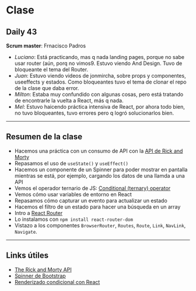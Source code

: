 # Clase 

## Daily 43

**Scrum master**: Frnacisco Padros

- *Luciano*: Está practicando, mas q nada landing pages, porque no sabe usar router (aún, porq no vimos9. Estuvo viendo And Design. Tuvo de bloqueante el tema del Router.
- *Juan*: Estuvo viendo videos de jonmircha, sobre props y componentes, useeffects y estados. Como bloqueantes tuvo el tema de clonar el repo de la clase que daba error.
- *Milton*: Estaba muy confundido con algunas cosas, pero está tratando de encontrarle la vuelta a React, más q nada.
- *Mel*: Estuvo haicendo práctica intensiva de React, por ahora todo bien, no tuvo bloqueantes, tuvo errores pero q logró solucionarlos bien.

------

## Resumen de la clase

- Hacemos una práctica con un consumo de API con la [API de Rick and Morty](https://rickandmortyapi.com/documentation)
- Repasamos el uso de `useState()` y `useEffect()`
- Hacemos un componente de un Spinner para poder mostrar en pantalla mientras se está, por ejemplo, cargando los datos de una llamda a una API
- Vemos el operador ternario de JS: [Conditional (ternary) operator](https://developer.mozilla.org/en-US/docs/Web/JavaScript/Reference/Operators/Conditional_Operator)
- Vemos cómo usar variables de entorno en React
- Repasamos cómo capturar un evento para actualizar un estado
- Hacemos el filtro de un estado para hacer una búsqueda en un array
- Intro a [React Router](https://reactrouter.com/)
- Lo instalamos con `npm install react-router-dom`
-  Vistazo a los componentes `BrowserRouter`, `Routes`, `Route`, `Link`, `NavLink`, `Navigate`.

___________

## Links útiles

- [The Rick and Morty API](https://rickandmortyapi.com/documentation)
- [Spinner de Bootstrap](https://getbootstrap.com/docs/4.2/components/spinners/#placement)
- [Renderizado condicional con React](https://reactjs.org/docs/conditional-rendering.html#inline-if-with-logical--operator)